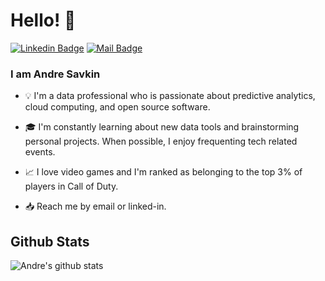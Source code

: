# Hello! 👋
[![Linkedin Badge](https://img.shields.io/badge/-Raúl%20Piracés%20Alastuey-blue?style=flat-square&logo=Linkedin&logoColor=white&link=https://www.linkedin.com/in/andre-savkin/)](https://www.linkedin.com/in/andre-savkin/)
[![Mail Badge](https://img.shields.io/badge/-andre.v.sav@gmail.com-8B89CC?style=flat-square&logo=Protonmail&logoColor=white&link=mailto:andre.v.sav@gmail.com)](mailto:andre.v.sav@gmail.com)

### I am Andre Savkin

- :bulb: I'm a data professional who is passionate about predictive analytics, cloud computing, and open source software.

- :mortar_board: I'm constantly learning about new data tools and brainstorming personal projects. When possible, I enjoy frequenting tech related events.

- :chart_with_upwards_trend: I love video games and I'm ranked as belonging to the top 3% of players in Call of Duty.

- :inbox_tray: Reach me by email or linked-in. 

## Github Stats
![Andre's github stats](https://github-readme-stats.vercel.app/api?username=andre-sav&show_icons=true)
